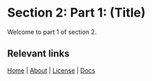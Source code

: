  # Section 2: Part 1: (Title)
 Welcome to part 1 of section 2. 
 
 ## Relevant links

[Home](/index) | [About](/about) | [License](/license) | [Docs](/section1)